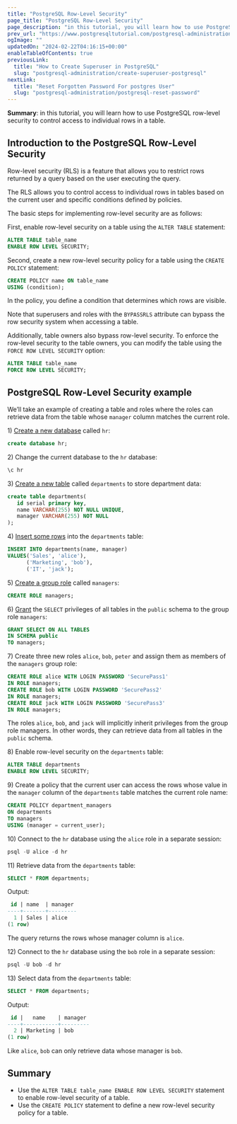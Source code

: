```yaml
---
title: "PostgreSQL Row-Level Security"
page_title: "PostgreSQL Row-Level Security"
page_description: "in this tutorial, you will learn how to use PostgreSQL row-level security to control access to individual rows in a table."
prev_url: "https://www.postgresqltutorial.com/postgresql-administration/postgresql-row-level-security/"
ogImage: ""
updatedOn: "2024-02-22T04:16:15+00:00"
enableTableOfContents: true
previousLink: 
  title: "How to Create Superuser in PostgreSQL"
  slug: "postgresql-administration/create-superuser-postgresql"
nextLink: 
  title: "Reset Forgotten Password For postgres User"
  slug: "postgresql-administration/postgresql-reset-password"
---
```





**Summary**: in this tutorial, you will learn how to use PostgreSQL row\-level security to control access to individual rows in a table.


## Introduction to the PostgreSQL Row\-Level Security

Row\-level security (RLS) is a feature that allows you to restrict rows returned by a query based on the user executing the query.

The RLS allows you to control access to individual rows in tables based on the current user and specific conditions defined by policies.

The basic steps for implementing row\-level security are as follows:

First, enable row\-level security on a table using the `ALTER TABLE` statement:


```sql
ALTER TABLE table_name
ENABLE ROW LEVEL SECURITY;
```
Second, create a new row\-level security policy for a table using the `CREATE POLICY` statement:


```sql
CREATE POLICY name ON table_name
USING (condition);
```
In the policy, you define a condition that determines which rows are visible.

Note that superusers and roles with the `BYPASSRLS` attribute can bypass the row security system when accessing a table.

Additionally, table owners also bypass row\-level security. To enforce the row\-level security to the table owners, you can modify the table using the `FORCE ROW LEVEL SECURITY` option:


```sql
ALTER TABLE table_name
FORCE ROW LEVEL SECURITY;
```

## PostgreSQL Row\-Level Security example

We’ll take an example of creating a table and roles where the roles can retrieve data from the table whose `manager` column matches the current role.

1\) [Create a new database](postgresql-create-database) called `hr`:


```sql
create database hr;
```
2\) Change the current database to the `hr` database:


```sql
\c hr
```
3\) [Create a new table](../postgresql-tutorial/postgresql-create-table) called `departments` to store department data:


```sql
create table departments(
   id serial primary key,
   name VARCHAR(255) NOT NULL UNIQUE,
   manager VARCHAR(255) NOT NULL
);
```
4\) [Insert some rows](../postgresql-tutorial/postgresql-insert-multiple-rows) into the `departments` table:


```sql
INSERT INTO departments(name, manager)
VALUES('Sales', 'alice'),
      ('Marketing', 'bob'),
      ('IT', 'jack');
```
5\) [Create a group role](postgresql-role-membership) called `managers`:


```sql
CREATE ROLE managers;
```
6\) [Grant](postgresql-grant) the `SELECT` privileges of all tables in the `public` schema to the group role `managers`:


```sql
GRANT SELECT ON ALL TABLES 
IN SCHEMA public
TO managers;
```
7\) Create three new roles `alice`, `bob`, `peter` and assign them as members of the `managers` group role:


```sql
CREATE ROLE alice WITH LOGIN PASSWORD 'SecurePass1' 
IN ROLE managers;
CREATE ROLE bob WITH LOGIN PASSWORD 'SecurePass2' 
IN ROLE managers;
CREATE ROLE jack WITH LOGIN PASSWORD 'SecurePass3' 
IN ROLE managers;
```
The roles `alice`, `bob`, and `jack` will implicitly inherit privileges from the group role managers. In other words, they can retrieve data from all tables in the `public` schema.

8\) Enable row\-level security on the `departments` table:


```sql
ALTER TABLE departments
ENABLE ROW LEVEL SECURITY;
```
9\) Create a policy that the current user can access the rows whose value in the `manager` column of the `departments` table matches the current role name:


```sql
CREATE POLICY department_managers
ON departments 
TO managers
USING (manager = current_user);
```
10\) Connect to the `hr` database using the `alice` role in a separate session:


```sql
psql -U alice -d hr
```
11\) Retrieve data from the `departments` table:


```sql
SELECT * FROM departments;
```
Output:


```sql
 id | name  | manager
----+-------+---------
  1 | Sales | alice
(1 row)
```
The query returns the rows whose manager column is `alice`.

12\) Connect to the `hr` database using the `bob` role in a separate session:


```sql
psql -U bob -d hr
```
13\) Select data from the `departments` table:


```sql
SELECT * FROM departments;
```
Output:


```sql
 id |   name    | manager
----+-----------+---------
  2 | Marketing | bob
(1 row)
```
Like `alice`, `bob` can only retrieve data whose manager is `bob`.


## Summary

* Use the `ALTER TABLE table_name ENABLE ROW LEVEL SECURITY` statement to enable row\-level security of a table.
* Use the `CREATE POLICY` statement to define a new row\-level security policy for a table.

